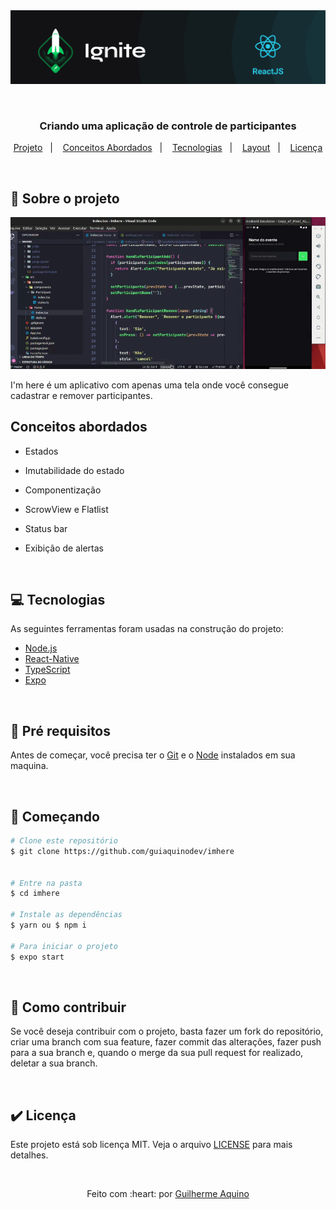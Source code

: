 <div align="center" id="top"> 
  <img src="./.github/react-native.png" alt="Criando App de Participantes" />

&#xa0;

</div>

<h3 align="center">
  Criando uma aplicação de controle de participantes 
</h3>

<p align="center">
  <a href="#-projeto">Projeto</a>&nbsp;&nbsp;&nbsp;|&nbsp;&nbsp;&nbsp;
  <a href="#-conceitos">Conceitos Abordados</a>&nbsp;&nbsp;&nbsp;|&nbsp;&nbsp;&nbsp;
  <a href="#-tecnologias">Tecnologias</a>&nbsp;&nbsp;&nbsp;|&nbsp;&nbsp;&nbsp;
  <a href="#-layout">Layout</a>&nbsp;&nbsp;&nbsp;|&nbsp;&nbsp;&nbsp;
  <a href="#licença">Licença</a>
</p>

&#xa0;

## :rocket: Sobre o projeto

 <p align="center">
 <img src="./.github/imhere.gif" alt="Criando uma App de participantes"/>
 </p>
 
 I'm here é um aplicativo com apenas uma tela onde você consegue cadastrar e remover participantes.

## Conceitos abordados

- Estados
- Imutabilidade do estado
- Componentização
- ScrowView e Flatlist
- Status bar
- Exibição de alertas

  &#xa0;

## 💻 Tecnologias

As seguintes ferramentas foram usadas na construção do projeto:

- [Node.js](https://nodejs.org/en/)
- [React-Native](https://reactnative.dev/)
- [TypeScript](https://www.typescriptlang.org/)
- [Expo](https://expo.dev/)


&#xa0;

## :memo: Pré requisitos

Antes de começar, você precisa ter o [Git](https://git-scm.com) e o [Node](https://nodejs.org/en/) instalados em sua maquina.

&#xa0;

## :wrench: Começando

```bash
# Clone este repositório
$ git clone https://github.com/guiaquinodev/imhere


# Entre na pasta
$ cd imhere

# Instale as dependências
$ yarn ou $ npm i

# Para iniciar o projeto
$ expo start

```

&#xa0;

## :thinking: Como contribuir

Se você deseja contribuir com o projeto, basta fazer um fork do repositório, criar uma branch com sua feature, fazer commit das alterações, fazer push para a sua branch e, quando o merge da sua pull request for realizado, deletar a sua branch.

&#xa0;

## ✔️ Licença

Este projeto está sob licença MIT. Veja o arquivo [LICENSE](LICENSE.md) para mais detalhes.

&#xa0;

<div align="center">
Feito com :heart: por <a href="https://github.com/guiaquinodev" target="_blank">Guilherme Aquino</a>
</div>
